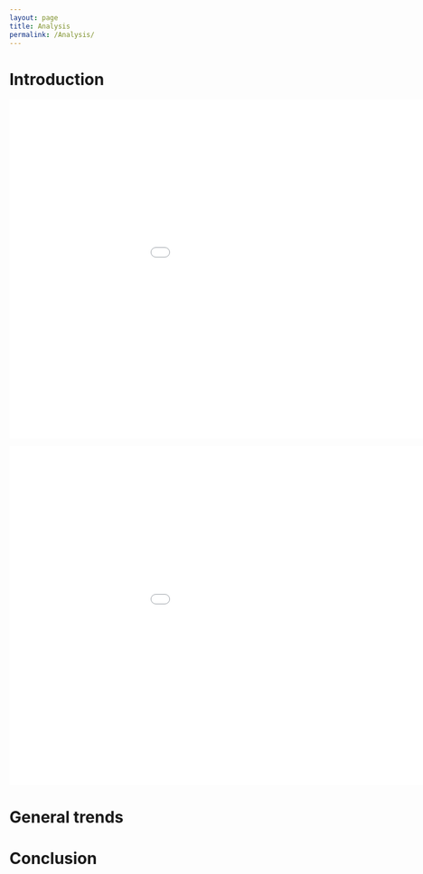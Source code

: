 ```yaml
---
layout: page
title: Analysis
permalink: /Analysis/
---
```






# Introduction 


<embed
       type="text/html" 
       src="/Bokeh/cities.html"
       width="1100"
       height="600"
/>  

<embed
       type="text/html" 
       src="/Bokeh/heatmap.html"
       width="1100"
       height="600"
/> 

# General trends


# Conclusion 
